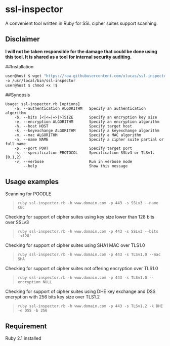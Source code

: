 ssl-inspector
=============

A convenient tool written in Ruby for SSL cipher suites support scanning.

## Disclaimer

**I will not be taken responsible for the damage that could be done using this tool. It is shared as a tool for internal security auditing.**

##Installation
```bash
user@host $ wget "https://raw.githubusercontent.com/xlucas/ssl-inspector/master/bin/ssl-inspector.rb" \
-o /usr/local/bin/ssl-inspector
user@host $ chmod +x !$
```

##Synopsis
```text
Usage: ssl-inspector.rb [options]
    -a, --authentication ALGORITHM   Specify an authentication algorithm
    -b, --bits [<|<=|=>|>]SIZE       Specify an encryption key size
    -e, --encryption ALGORITHM       Specify an encryption algorithm
    -h, --host HOST                  Specify target host
    -k, --keyexchange ALGORITHM      Specify a keyexchange algorithm
    -m, --mac ALGORITHM              Specify a MAC algorithm
    -n, --name NAME                  Specify a cipher suite partial or full name
    -p, --port PORT                  Specify target port
    -s, --specification PROTOCOL     Specification SSLv3 or TLSv1.{0,1,2}
    -v, --verbose                    Run in verbose mode
        --help                       Show this message
```

## Usage examples

Scanning for POODLE
>```ruby ssl-inspector.rb -h www.domain.com -p 443 -s SSLv3 --name CBC```

Checking for support of cipher suites using key size lower than 128 bits over SSLv3
>```ruby ssl-inspector.rb -h www.domain.com -p 443 -s SSLv3 --bits '<128'```

Checking for support of cipher suites using SHA1 MAC over TLS1.0
>```ruby ssl-inspector.rb -h www.domain.com -p 443 -s TLSv1.0 --mac SHA```

Checking for support of cipher suites not offering encryption over TLS1.0 
>```ruby ssl-inspector.rb -h www.domain.com -p 443 -s TLSv1.0 --encryption NULL```

Checking for support of cipher suites using DHE key exchange and DSS encryption with 256 bits key size over TLS1.2
>```ruby ssl-inspector.rb -h www.domain.com -p 443 -s TLSv1.2 -k DHE -e DSS -b 256```

## Requirement

Ruby 2.1 installed
